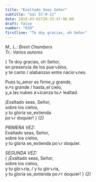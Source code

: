 ```yaml
---
title: "Exaltado Seas Señor"
subtitle: "Sal 57:9-11"
date: 2018-03-01T20:33:47-06:00
draft: false
number: "020"
firstline: "Te doy gracias, oh Señor"
---
```


_M., L.: Brent Chambers_  
_Tr.: Varios autores_

{ Te doy gracias, oh Señor,  
en presencia de los pue➘blos,  
y te canto / alabanzas entre nacio➘nes.

Pues tu_amor es firme_y grande,  
e➚s grande / hasta_el cielo,  
y_a las nubes a➘lcanza tu➚ lealtad.

¡Exaltado seas, Señor,  
sobre los cielos,  
y tu gloria se_extienda  
po➘r doquier! } _(2)_

_PRIMERA VEZ:_  
Exaltado seas, Señor,  
sobre los cielos,  
y tu gloria se_extienda po➘r doquier.

_SEGUNDA VEZ:_  
{ ¡Exaltado seas, Señor,  
sobre los cielos,  
y tu glo➘ria, / y tu glo➘ria,  
y tu gloria se_extienda po➚r doquier! } _(2)_